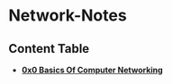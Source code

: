 # Network-Notes
## Content Table
- [**0x0 Basics Of Computer Networking**](https://github.com/wasny0ps/Network-Notes/tree/main/0x0%20-%20Basics%20Of%20Computer%20Networking)
